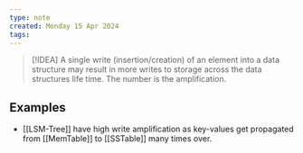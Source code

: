 ```yaml
---
type: note
created: Monday 15 Apr 2024
tags: 
---
```

> [!IDEA]
> A single write (insertion/creation) of an element into a data structure may result in more writes to storage across the data structures life time. The number is the amplification.


## Examples
- [[LSM-Tree]] have high write amplification as key-values get propagated from [[MemTable]] to [[SSTable]] many times over.